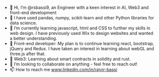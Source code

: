 - 👋 Hi, I’m @rsbassi9, an Engineer with a keen interest in AI, Web3 and front-end development
- 👀 I have used pandas, numpy, scikit-learn and other Python libraries for data science.
- 🌱 I’m currently learning javascript, html and CSS to further my skills in web design. I have previously used Wix to design websites and wanted a better understanding.
- 💁 Front-end developer: My plan is to continue learning react, bootstrap, jQuery and Redux. I have taken an interest in learning about webGL and three.js after that.
- 🍲 Web3: Learning about smart contracts in solidity and rust.
- 💞️ I’m looking to collaborate on anything - feel free to reach out!
- 📫 How to reach me www.linkedin.com/in/rajvir-bassi

<!---
rsbassi9/rsbassi9 is a ✨ special ✨ repository because its `README.md` (this file) appears on your GitHub profile.
You can click the Preview link to take a look at your changes.
--->
